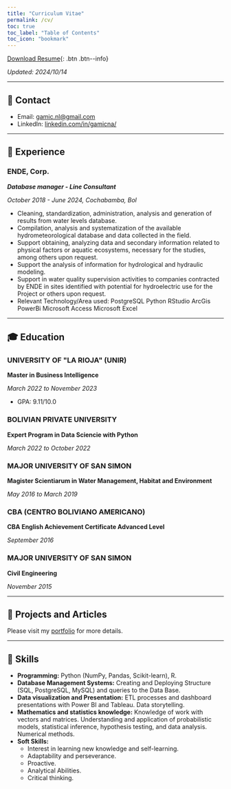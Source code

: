 ```yaml
---
title: "Curriculum Vitae"
permalink: /cv/
toc: true
toc_label: "Table of Contents"
toc_icon: "bookmark"
---
```

[Download Resume](https://gamicna.github.io/files/CV-gaid-michael-navia-lara_202410.pdf){: .btn .btn--info}

*Updated: 2024/10/14*

***
## 📧 Contact
- Email: [gamic.nl@gmail.com]()
- LinkedIn: [linkedin.com/in/gamicna/](https://www.linkedin.com/in/gaid-michael-navia-lara-46785ba2/)

***
## 💼 Experience
### ENDE, Corp.
***Database manager - Line Consultant***

*October 2018 - June 2024, Cochabamba, Bol*

- Cleaning, standardization, administration, analysis and generation of results from water levels database.
- Compilation, analysis and systematization of the available hydrometeorological database and data collected in the field.
- Support obtaining, analyzing data and secondary information related to physical factors or aquatic ecosystems, necessary for the studies, among others upon request.
- Support the analysis of information for hydrological and hydraulic modeling.
- Support in water quality supervision activities to companies contracted by ENDE in sites identified with potential for hydroelectric use for the Project or others upon request.
- Relevant Technology/Area used:
PostgreSQL
Python
RStudio
ArcGis
PowerBi
Microsoft Access
Microsoft Excel
***
## 🎓 Education

### UNIVERSITY OF "LA RIOJA" (UNIR)
**Master in Business Intelligence**

*March 2022 to November 2023*
- GPA: 9.11/10.0

### BOLIVIAN PRIVATE UNIVERSITY
**Expert Program in Data Sciencie with Python**

*March 2022 to October 2022*

### MAJOR UNIVERSITY OF SAN SIMON
**Magister Scientiarum in Water Management, Habitat and Environment**

*May 2016 to March 2019*

### CBA (CENTRO BOLIVIANO AMERICANO)
**CBA English Achievement Certificate Advanced Level**

*September 2016*

### MAJOR UNIVERSITY OF SAN SIMON
**Civil Engineering**

*November 2015*

***
## 📝 Projects and Articles
Please visit my [portfolio](https://gamicna.github.io/portfolio/) for more details.

***
## 🤖 Skills
- **Programming:** Python (NumPy, Pandas, Scikit-learn), R.
- **Database Management Systems:** Creating and Deploying Structure (SQL, PostgreSQL, MySQL) and queries to the Data Base.
- **Data visualization and Presentation:** ETL processes and dashboard presentations with Power BI and Tableau.  Data storytelling.
- **Mathematics and statistics knowledge:** Knowledge of work with vectors and matrices.
Understanding and application of probabilistic models, statistical inference, hypothesis
testing, and data analysis. Numerical methods.
- **Soft Skills:** 
  - Interest in learning new knowledge and self-learning.
  - Adaptability and perseverance.
  - Proactive.
  - Analytical Abilities.
  - Critical thinking.
